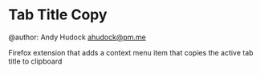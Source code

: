 # Tab Title Copy
@author: Andy Hudock <ahudock@pm.me>

Firefox extension that adds a context menu item that copies the active tab title to clipboard
